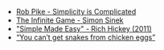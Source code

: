 - [Rob Pike - Simplicity is Complicated](https://www.youtube.com/watch?v=rFejpH_tAHM)
- [The Infinite Game - Simon Sinek](https://simonsinek.com/books/the-infinite-game/)
- ["Simple Made Easy" - Rich Hickey (2011)](https://www.youtube.com/watch?v=SxdOUGdseq4)
- [“You can’t get snakes from chicken eggs”](https://www.youtube.com/watch?v=dF98ii6r_gU&t=190s )